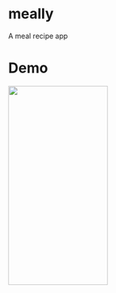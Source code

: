 # meally

A meal recipe app 

# Demo

<img src="https://user-images.githubusercontent.com/36856709/131199552-a1c4cdda-49ec-4a8c-a732-aba125fa5929.gif" align="left" width="200" height="400" />

